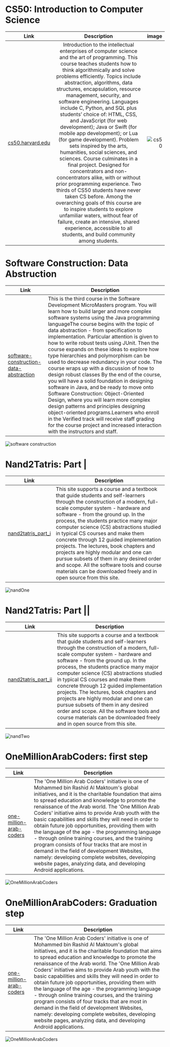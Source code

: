 
# CS50: Introduction to Computer Science
| Link | Description | image
|----------|:-------------:|------:|
| [cs50.harvard.edu](https://cs50.harvard.edu/x/) | Introduction to the intellectual enterprises of computer science and the art of programming. This course teaches students how to think algorithmically and solve problems efficiently. Topics include abstraction, algorithms, data structures, encapsulation, resource management, security, and software engineering. Languages include C, Python, and SQL plus students’ choice of: HTML, CSS, and JavaScript (for web development); Java or Swift (for mobile app development); or Lua (for game development). Problem sets inspired by the arts, humanities, social sciences, and sciences. Course culminates in a final project. Designed for concentrators and non-concentrators alike, with or without prior programming experience. Two thirds of CS50 students have never taken CS before. Among the overarching goals of this course are to inspire students to explore unfamiliar waters, without fear of failure, create an intensive, shared experience, accessible to all students, and build community among students. | ![cs50](https://i.ibb.co/chfd33c/Harvard-X-CS50-Certificate-ed-X.png)|





# Software Construction: Data Abstruction
| Link | Description |
| ----------- | ----------- |
| [software-construction-data-abstraction](https://www.edx.org/course/software-construction-data-abstraction) | This is the third course in the Software Development MicroMasters program. You will learn how to build larger and more complex software systems using the Java programming languageThe course begins with the topic of data abstraction - from specification to implementation. Particular attention is given to how to write robust tests using JUnit. Then the course expands on these ideas to explore how type hierarchies and polymorphism can be used to decrease redundancy in your code. The course wraps up with a discussion of how to design robust classes By the end of the course, you will have a solid foundation in designing software in Java, and be ready to move onto Software Construction: Object-Oriented Design, where you will learn more complex design patterns and principles designing object-oriented programs.Learners who enroll in the Verified track will receive staff grading for the course project and increased interaction with the instructors and staff.|

![software construction](https://i.ibb.co/N1jcJmM/UBCx-Soft-Const1x-Certificate-ed-X.png)

# Nand2Tatris: Part |
| Link | Description |
| ----------- | ----------- |
| [nand2tatris_part_i](https://www.nand2tetris.org/) | This site supports a course and a textbook that guide students and self-learners through the construction of a modern, full-scale computer system - hardware and software - from the ground up. In the process, the students practice many major computer science (CS) abstractions studied in typical CS courses and make them concrete through 12 guided implementation projects. The lectures, book chapters and projects are highly modular and one can pursue subsets of them in any desired order and scope. All the software tools and course materials can be downloaded freely and in open source from this site.|

![nandOne](https://i.ibb.co/qNMnT7b/ceritfcate.png)

# Nand2Tatris: Part ||
| Link | Description |
| ----------- | ----------- |
| [nand2tatris_part_ii](https://www.nand2tetris.org/) | This site supports a course and a textbook that guide students and self-learners through the construction of a modern, full-scale computer system - hardware and software - from the ground up. In the process, the students practice many major computer science (CS) abstractions studied in typical CS courses and make them concrete through 12 guided implementation projects. The lectures, book chapters and projects are highly modular and one can pursue subsets of them in any desired order and scope. All the software tools and course materials can be downloaded freely and in open source from this site.|

![nandTwo](https://i.ibb.co/r0R3skF/ceritfcateii.png)

# OneMillionArabCoders: first step
| Link | Description |
| ----------- | ----------- |
| [one-million-arab-coders](https://www.udacity.com/mena/one-million-arab-coders/) | The 'One Million Arab Coders' initiative is one of Mohammed bin Rashid Al Maktoum's global initiatives, and it is the charitable foundation that aims to spread education and knowledge to promote the renaissance of the Arab world. The 'One Million Arab Coders' initiative aims to provide Arab youth with the basic capabilities and skills they will need in order to obtain future job opportunities, providing them with the language of the age - the programming language - through online training courses, and the training program consists of four tracks that are most in demand in the field of development Websites, namely: developing complete websites, developing website pages, analyzing data, and developing Android applications.|

![OneMillionArabCoders](https://i.ibb.co/s3YXVQc/014c33cb-b32b-4d24-880a-920a3e4317a0.png)

# OneMillionArabCoders: Graduation step
| Link | Description |
| ----------- | ----------- |
| [one-million-arab-coders](https://www.udacity.com/mena/one-million-arab-coders/) | The 'One Million Arab Coders' initiative is one of Mohammed bin Rashid Al Maktoum's global initiatives, and it is the charitable foundation that aims to spread education and knowledge to promote the renaissance of the Arab world. The 'One Million Arab Coders' initiative aims to provide Arab youth with the basic capabilities and skills they will need in order to obtain future job opportunities, providing them with the language of the age - the programming language - through online training courses, and the training program consists of four tracks that are most in demand in the field of development Websites, namely: developing complete websites, developing website pages, analyzing data, and developing Android applications.|

![OneMillionArabCoders](https://i.ibb.co/wR7DqK2/Udacity-Graduation-Certificate.png)

